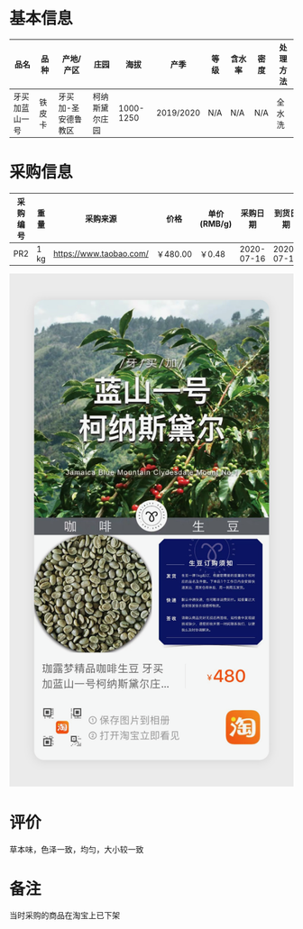 # 基本信息

|品名|品种|产地/产区|庄园|海拔|产季|等级|含水率|密度|处理方法|
|---|----|-------|---|----|---|---|------|---|-------|
|牙买加蓝山一号|铁皮卡|牙买加-圣安德鲁教区|柯纳斯黛尔庄园|1000-1250|2019/2020|N/A|N/A|N/A|全水洗|

# 采购信息

|采购编号|重量|采购来源|价格|单价(RMB/g)|采购日期|到货日期|
|-------|---|-------|---|-----------|------|-------|
|PR2|1 kg|https://www.taobao.com/|￥480.00|￥0.48|2020-07-16|2020-07-19|

![item link](res/IMG_9608.png)

# 评价

草本味，色泽一致，均匀，大小较一致

# 备注

当时采购的商品在淘宝上已下架

